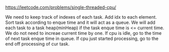 https://leetcode.com/problems/single-threaded-cpu/

We need to keep track of indexes of each task. Add idx to each element.
Sort task according to enque time and it will act as a queue.
We will add each task to a task heap(minHeap) if the task enque time is <= current time.
We do not need to increae current time by one.
If cpu is idle, go to the time of next task enque time in queue.
If cpu just started processing, go to the end off processing of cur task.